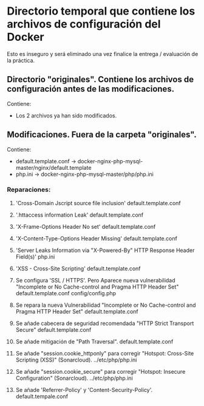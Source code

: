 # Directorio temporal que contiene los archivos de configuración del Docker
Esto es inseguro y será eliminado una vez finalice la entrega / evaluación de la práctica.

## Directorio "originales". Contiene los archivos de configuración antes de las modificaciones.
Contiene:
- Los 2 archivos ya han sido modificados.

## Modificaciones. Fuera de la carpeta "originales".
Contiene:
- default.template.conf -> docker-nginx-php-mysql-master/nginx/default.template
- php.ini -> docker-nginx-php-mysql-master/php/php.ini

### Reparaciones:
1. 'Cross-Domain Jscript source file inclusion'
 default.template.conf

2. '.httaccess information Leak'
 default.template.conf

3. 'X-Frame-Options Header No set'
 default.template.conf

4. 'X-Content-Type-Options Header Missing'
 default.template.conf

5. 'Server Leaks Information via "X-Powered-By" HTTP Response Header Field(s)'
 php.ini

6. 'XSS - Cross-Site Scripting'
 default.template.conf

7. Se configura 'SSL / HTTPS'. Pero Aparece nueva vulnerabilidad "Incomplete or No Cache-control and Pragma HTTP Header Set"
 default.template.conf
 config/config.php

 8. Se repara la nueva Vulnerabilidad "Incomplete or No Cache-control and Pragma HTTP Header Set"
 default.template.conf

 9. Se añade cabecera de seguridad recomendada "HTTP Strict Transport Secure"
 default.template.conf

 10. Se añade mitigación de "Path Traversal".
 default.template.conf

 11. Se añade "session.cookie_httponly" para corregir "Hotspot: Cross-Site Scripting (XSS)" (Sonarcloud).
  ../etc/php/php.ini

 12. Se añade "session.cookie_secure" para corregir "Hotspot: Insecure Configuration" (Sonarcloud).
  ../etc/php/php.ini

 13. Se añade 'Referrer-Policy' y 'Content-Security-Policy'.
 default.tempale.conf